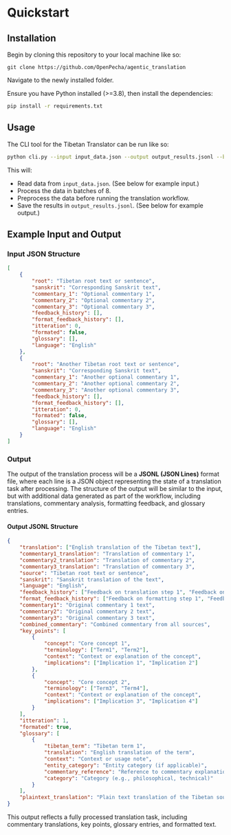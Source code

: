 # Quickstart

## Installation

Begin by cloning this repository to your local machine like so:

```
git clone https://github.com/OpenPecha/agentic_translation
```

Navigate to the newly installed folder.

Ensure you have Python installed (>=3.8), then install the dependencies:

```bash
pip install -r requirements.txt
```

## Usage

The CLI tool for the Tibetan Translator can be run like so:

```bash
python cli.py --input input_data.json --output output_results.jsonl --batch_size 8 --preprocess
```

This will:
- Read data from `input_data.json`. (See below for example input.)
- Process the data in batches of 8.
- Preprocess the data before running the translation workflow.
- Save the results in `output_results.jsonl`. (See below for example output.)

## Example Input and Output

### **Input JSON Structure**
```json
[
    {
        "root": "Tibetan root text or sentence",
        "sanskrit": "Corresponding Sanskrit text",
        "commentary_1": "Optional commentary 1",
        "commentary_2": "Optional commentary 2",
        "commentary_3": "Optional commentary 3",
        "feedback_history": [],
        "format_feedback_history": [],
        "itteration": 0,
        "formated": false,
        "glossary": [],
        "language": "English"
    },
    {
        "root": "Another Tibetan root text or sentence",
        "sanskrit": "Corresponding Sanskrit text",
        "commentary_1": "Another optional commentary 1",
        "commentary_2": "Another optional commentary 2",
        "commentary_3": "Another optional commentary 3",
        "feedback_history": [],
        "format_feedback_history": [],
        "itteration": 0,
        "formated": false,
        "glossary": [],
        "language": "English"
    }
]
```


### Output

The output of the translation process will be a **JSONL (JSON Lines)** format file, where each line is a JSON object representing the state of a translation task after processing. The structure of the output will be similar to the input, but with additional data generated as part of the workflow, including translations, commentary analysis, formatting feedback, and glossary entries.

#### **Output JSONL Structure**
```json
{
    "translation": ["English translation of the Tibetan text"],
    "commentary1_translation": "Translation of commentary 1",
    "commentary2_translation": "Translation of commentary 2",
    "commentary3_translation": "Translation of commentary 3",
    "source": "Tibetan root text or sentence",
    "sanskrit": "Sanskrit translation of the text",
    "language": "English",
    "feedback_history": ["Feedback on translation step 1", "Feedback on translation step 2"],
    "format_feedback_history": ["Feedback on formatting step 1", "Feedback on formatting step 2"],
    "commentary1": "Original commentary 1 text",
    "commentary2": "Original commentary 2 text",
    "commentary3": "Original commentary 3 text",
    "combined_commentary": "Combined commentary from all sources",
    "key_points": [
        {
            "concept": "Core concept 1",
            "terminology": ["Term1", "Term2"],
            "context": "Context or explanation of the concept",
            "implications": ["Implication 1", "Implication 2"]
        },
        {
            "concept": "Core concept 2",
            "terminology": ["Term3", "Term4"],
            "context": "Context or explanation of the concept",
            "implications": ["Implication 3", "Implication 4"]
        }
    ],
    "itteration": 1,
    "formated": true,
    "glossary": [
        {
            "tibetan_term": "Tibetan term 1",
            "translation": "English translation of the term",
            "context": "Context or usage note",
            "entity_category": "Entity category (if applicable)",
            "commentary_reference": "Reference to commentary explanation",
            "category": "Category (e.g., philosophical, technical)"
        }
    ],
    "plaintext_translation": "Plain text translation of the Tibetan source"
}
```

This output reflects a fully processed translation task, including commentary translations, key points, glossary entries, and formatted text.